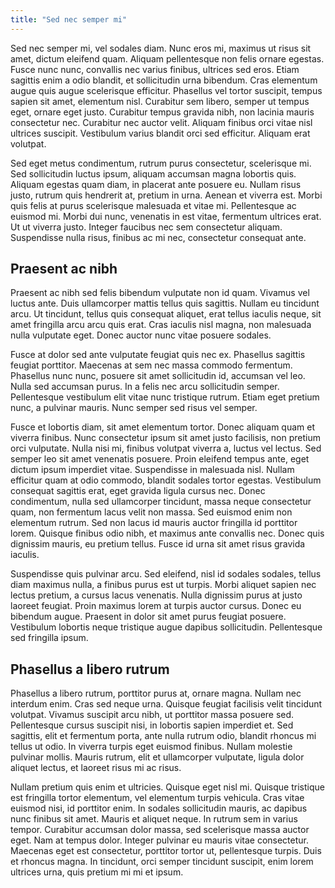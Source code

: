 ```yaml
---
title: "Sed nec semper mi"
---
```


Sed nec semper mi, vel sodales diam. Nunc eros mi, maximus ut risus sit amet, dictum eleifend quam. Aliquam pellentesque non felis ornare egestas. Fusce nunc nunc, convallis nec varius finibus, ultrices sed eros. Etiam sagittis enim a odio blandit, et sollicitudin urna bibendum. Cras elementum augue quis augue scelerisque efficitur. Phasellus vel tortor suscipit, tempus sapien sit amet, elementum nisl. Curabitur sem libero, semper ut tempus eget, ornare eget justo. Curabitur tempus gravida nibh, non lacinia mauris consectetur nec. Curabitur nec auctor velit. Aliquam finibus orci vitae nisl ultrices suscipit. Vestibulum varius blandit orci sed efficitur. Aliquam erat volutpat.

Sed eget metus condimentum, rutrum purus consectetur, scelerisque mi. Sed sollicitudin luctus ipsum, aliquam accumsan magna lobortis quis. Aliquam egestas quam diam, in placerat ante posuere eu. Nullam risus justo, rutrum quis hendrerit at, pretium in urna. Aenean et viverra est. Morbi quis felis at purus scelerisque malesuada et vitae mi. Pellentesque ac euismod mi. Morbi dui nunc, venenatis in est vitae, fermentum ultrices erat. Ut ut viverra justo. Integer faucibus nec sem consectetur aliquam. Suspendisse nulla risus, finibus ac mi nec, consectetur consequat ante.

## Praesent ac nibh

Praesent ac nibh sed felis bibendum vulputate non id quam. Vivamus vel luctus ante. Duis ullamcorper mattis tellus quis sagittis. Nullam eu tincidunt arcu. Ut tincidunt, tellus quis consequat aliquet, erat tellus iaculis neque, sit amet fringilla arcu arcu quis erat. Cras iaculis nisl magna, non malesuada nulla vulputate eget. Donec auctor nunc vitae posuere sodales.

Fusce at dolor sed ante vulputate feugiat quis nec ex. Phasellus sagittis feugiat porttitor. Maecenas at sem nec massa commodo fermentum. Phasellus nunc nunc, posuere sit amet sollicitudin id, accumsan vel leo. Nulla sed accumsan purus. In a felis nec arcu sollicitudin semper. Pellentesque vestibulum elit vitae nunc tristique rutrum. Etiam eget pretium nunc, a pulvinar mauris. Nunc semper sed risus vel semper.

Fusce et lobortis diam, sit amet elementum tortor. Donec aliquam quam et viverra finibus. Nunc consectetur ipsum sit amet justo facilisis, non pretium orci vulputate. Nulla nisi mi, finibus volutpat viverra a, luctus vel lectus. Sed semper leo sit amet venenatis posuere. Proin eleifend tempus ante, eget dictum ipsum imperdiet vitae. Suspendisse in malesuada nisl. Nullam efficitur quam at odio commodo, blandit sodales tortor egestas. Vestibulum consequat sagittis erat, eget gravida ligula cursus nec. Donec condimentum, nulla sed ullamcorper tincidunt, massa neque consectetur quam, non fermentum lacus velit non massa. Sed euismod enim non elementum rutrum. Sed non lacus id mauris auctor fringilla id porttitor lorem. Quisque finibus odio nibh, et maximus ante convallis nec. Donec quis dignissim mauris, eu pretium tellus. Fusce id urna sit amet risus gravida iaculis.

Suspendisse quis pulvinar arcu. Sed eleifend, nisl id sodales sodales, tellus diam maximus nulla, a finibus purus est ut turpis. Morbi aliquet sapien nec lectus pretium, a cursus lacus venenatis. Nulla dignissim purus at justo laoreet feugiat. Proin maximus lorem at turpis auctor cursus. Donec eu bibendum augue. Praesent in dolor sit amet purus feugiat posuere. Vestibulum lobortis neque tristique augue dapibus sollicitudin. Pellentesque sed fringilla ipsum.

## Phasellus a libero rutrum

Phasellus a libero rutrum, porttitor purus at, ornare magna. Nullam nec interdum enim. Cras sed neque urna. Quisque feugiat facilisis velit tincidunt volutpat. Vivamus suscipit arcu nibh, ut porttitor massa posuere sed. Pellentesque cursus suscipit nisi, in lobortis sapien imperdiet et. Sed sagittis, elit et fermentum porta, ante nulla rutrum odio, blandit rhoncus mi tellus ut odio. In viverra turpis eget euismod finibus. Nullam molestie pulvinar mollis. Mauris rutrum, elit et ullamcorper vulputate, ligula dolor aliquet lectus, et laoreet risus mi ac risus.

Nullam pretium quis enim et ultricies. Quisque eget nisl mi. Quisque tristique est fringilla tortor elementum, vel elementum turpis vehicula. Cras vitae euismod nisi, id porttitor enim. In sodales sollicitudin mauris, ac dapibus nunc finibus sit amet. Mauris et aliquet neque. In rutrum sem in varius tempor. Curabitur accumsan dolor massa, sed scelerisque massa auctor eget. Nam at tempus dolor. Integer pulvinar eu mauris vitae consectetur. Maecenas eget est consectetur, porttitor tortor ut, pellentesque turpis. Duis et rhoncus magna. In tincidunt, orci semper tincidunt suscipit, enim lorem ultrices urna, quis pretium mi mi et ipsum.